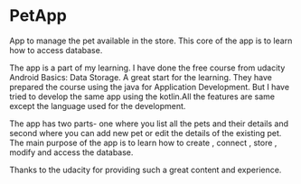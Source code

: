# PetApp
App to manage the pet available in the store. This core of the app is to learn how to access database.


The app is a part of my learning. I have done the free course from udacity Android Basics: Data Storage.
A great start for the learning. They have prepared the course using the java for Application Development.
But I have tried to develop the same app using the kotlin.All the features are same except the language used for the 
development.

The app has two parts- one where you list all the pets and their details and second where you can add new pet or edit the details 
of the existing pet. The main purpose of the app is to learn how to create , connect , store , modify and access the database.

Thanks to the udacity for providing such a great content and experience.

